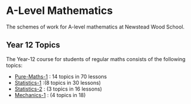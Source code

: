 # A-Level Mathematics

The schemes of work for A-level mathematics at Newstead Wood School.

## Year 12 Topics

The Year-12 course for students of regular maths consists of the following topics:

* [Pure-Maths-1](https://github.com/DBE001/EULER/tree/main/3_KS_5/A-Level/1_Pure_1)  : 14 topics in 70 lessons
* [Statistics-1](https://github.com/DBE001/EULER/tree/main/3_KS_5/A-Level/3_Stats_1) :(8 topics in 30 lessons)
* [Statistics-2](https://github.com/DBE001/EULER/tree/main/3_KS_5/A-Level/4_Stats_2) : (3 topics in 16 lessons)
* [Mechanics-1](https://github.com/DBE001/EULER/tree/main/3_KS_5/A-Level/5_Mech_1)   : (4 topics in 18)

